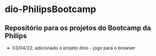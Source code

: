 # dio-PhilipsBootcamp

## Repositório para os projetos do Bootcamp da Philips

- 03/04/22, adicionado o projeto dino - jogo para o browser
